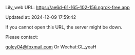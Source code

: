 Lily_web URL: https://ae6d-61-165-102-156.ngrok-free.app

Updated at: 2024-12-09 17:59:42

If you cannot open this URL, the server might be down.

Please contact: 

goley04@foxmail.com Or Wechat:GL_yeaH